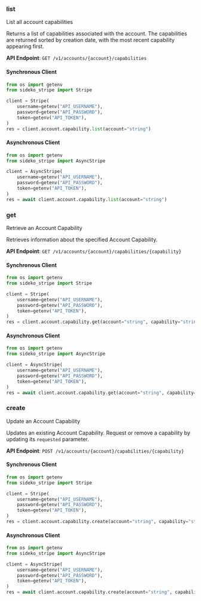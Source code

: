 
### list <a name="list"></a>
List all account capabilities

<p>Returns a list of capabilities associated with the account. The capabilities are returned sorted by creation date, with the most recent capability appearing first.</p>

**API Endpoint**: `GET /v1/accounts/{account}/capabilities`

#### Synchronous Client

```python
from os import getenv
from sideko_stripe import Stripe

client = Stripe(
    username=getenv("API_USERNAME"),
    password=getenv("API_PASSWORD"),
    token=getenv("API_TOKEN"),
)
res = client.account.capability.list(account="string")
```

#### Asynchronous Client

```python
from os import getenv
from sideko_stripe import AsyncStripe

client = AsyncStripe(
    username=getenv("API_USERNAME"),
    password=getenv("API_PASSWORD"),
    token=getenv("API_TOKEN"),
)
res = await client.account.capability.list(account="string")
```

### get <a name="get"></a>
Retrieve an Account Capability

<p>Retrieves information about the specified Account Capability.</p>

**API Endpoint**: `GET /v1/accounts/{account}/capabilities/{capability}`

#### Synchronous Client

```python
from os import getenv
from sideko_stripe import Stripe

client = Stripe(
    username=getenv("API_USERNAME"),
    password=getenv("API_PASSWORD"),
    token=getenv("API_TOKEN"),
)
res = client.account.capability.get(account="string", capability="string")
```

#### Asynchronous Client

```python
from os import getenv
from sideko_stripe import AsyncStripe

client = AsyncStripe(
    username=getenv("API_USERNAME"),
    password=getenv("API_PASSWORD"),
    token=getenv("API_TOKEN"),
)
res = await client.account.capability.get(account="string", capability="string")
```

### create <a name="create"></a>
Update an Account Capability

<p>Updates an existing Account Capability. Request or remove a capability by updating its <code>requested</code> parameter.</p>

**API Endpoint**: `POST /v1/accounts/{account}/capabilities/{capability}`

#### Synchronous Client

```python
from os import getenv
from sideko_stripe import Stripe

client = Stripe(
    username=getenv("API_USERNAME"),
    password=getenv("API_PASSWORD"),
    token=getenv("API_TOKEN"),
)
res = client.account.capability.create(account="string", capability="string")
```

#### Asynchronous Client

```python
from os import getenv
from sideko_stripe import AsyncStripe

client = AsyncStripe(
    username=getenv("API_USERNAME"),
    password=getenv("API_PASSWORD"),
    token=getenv("API_TOKEN"),
)
res = await client.account.capability.create(account="string", capability="string")
```

